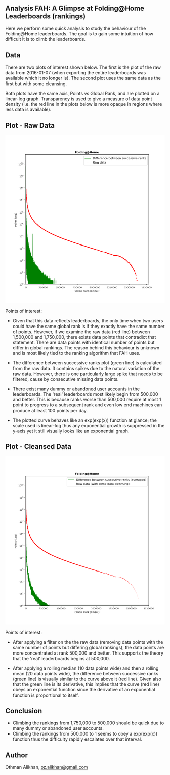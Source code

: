 Analysis FAH: A Glimpse at Folding@Home Leaderboards (rankings)
----------------------------------------------------------------
Here we perform some quick analysis to study the behaviour of
the Folding@Home leaderboards. The goal is to gain some intuition
of how difficult it is to climb the leaderboards.


Data
----
There are two plots of interest shown below. The first is the
plot of the raw data from 2016-01-07 (when exporting the entire
leaderboards was available which it no longer is). The second plot
uses the same data as the first but with some cleansing.

Both plots have the same axis, Points vs Global Rank, and are
plotted on a linear-log graph. Transparency is used to give
a measure of data point density (i.e. the red line in the plots below
is more opaque in regions where less data is available).


Plot - Raw Data
---------------
![](plot_raw_(07-01-2016).png)

Points of interest:

- Given that this data reflects leaderboards, the only time
when two users could have the same global rank is if they exactly have
the same number of points. However, if we examine the raw data
(red line) between 1,500,000 and 1,750,000, there exists data points
that contradict that statement. There are data points with identical
number of points but differ in global rankings. The reason behind
this behaviour is unknown and is most likely tied to the ranking
algorithm that FAH uses.

- The difference between successive ranks plot (green line) is
calculated from the raw data. It contains spikes due to the natural
variation of the raw data. However, there is one particularly large
spike that needs to be filtered, cause by consecutive missing data points.

- There exist many dummy or abandoned user accounts in the leaderboards.
The 'real' leaderboards most likely begin from 500,000 and better. This is
because ranks worse than 500,000 require at most 1 point to progress to a
subsequent rank and even low end machines can produce at least 100 points
per day.

- The plotted curve behaves like an exp(exp(x)) function at glance; the
scale used is linear-log thus any exponential growth is suppressed in the
y-axis yet it still visually looks like an exponential graph.


Plot - Cleansed Data
--------------------
![](plot_cleansed_(07-01-2016).png)

Points of interest:

- After applying a filter on the the raw data (removing data points with the
same number of points but differing global rankings), the data points are
more concentrated at rank 500,000 and better. This supports the theory
that the 'real' leaderboards begins at 500,000.

- After applying a rolling median (10 data points wide) and then a rolling mean
(20 data points wide), the difference between successive ranks (green line) is
visually similar to the curve above it (red line). Given also that the green
line is its derivative, this implies that the curve (red line) obeys an
exponential function since the derivative of an exponential function is
proportional to itself.


Conclusion
----------
- Climbing the rankings from 1,750,000 to 500,000 should be quick due to many
dummy or abandoned user accounts.
- Climbing the rankings from 500,000 to 1 seems to obey a exp(exp(x)) function
thus the difficulty rapidly escalates over that interval.


Author
-------
Othman Alikhan, oz.alikhan@gmail.com
